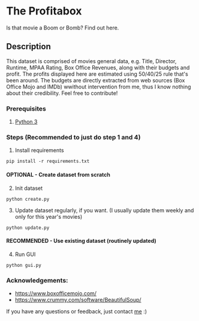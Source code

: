 # The Profitabox
Is that movie a Boom or Bomb? Find out here.

## Description
This dataset is comprised of movies general data, e.g. Title, Director, Runtime, MPAA Rating, Box Office Revenues, along with their budgets and profit. The profits displayed here are estimated using 50/40/25 rule that's been around. The budgets are directly extracted from web sources (Box Office Mojo and IMDb) wwithout intervention from me, thus I know nothing about their credibility. Feel free to contribute!

### Prerequisites
1. [Python 3](https://https://www.python.org/downloads/)

### Steps (Recommended to just do step 1 and 4)
1. Install requirements
```
pip install -r requirements.txt
```
#### OPTIONAL - Create dataset from scratch
2. Init dataset
```
python create.py
```
3. Update dataset regularly, if you want. (I usually update them weekly and only for this year's movies)
```
python update.py
```
#### RECOMMENDED - Use existing dataset (routinely updated)
4. Run GUI
```
python gui.py
```

### Acknowledgements:
- https://www.boxofficemojo.com/
- https://www.crummy.com/software/BeautifulSoup/

If you have any questions or feedback, just contact [me](mailto:adityo.anggraito@gmail.com) :)
